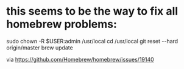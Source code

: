 # this seems to be the way to fix all homebrew problems:

sudo chown -R $USER:admin /usr/local
cd /usr/local
git reset --hard origin/master
brew update

via https://github.com/Homebrew/homebrew/issues/19140
